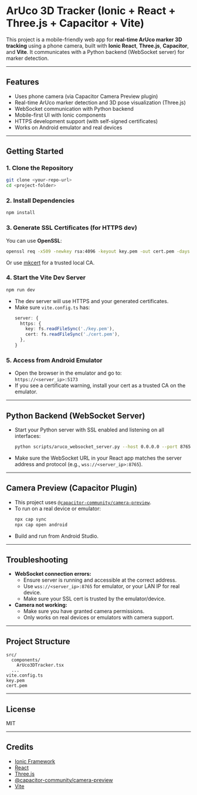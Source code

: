 # ArUco 3D Tracker (Ionic + React + Three.js + Capacitor + Vite)

This project is a mobile-friendly web app for **real-time ArUco marker 3D tracking** using a phone camera, built with **Ionic React**, **Three.js**, **Capacitor**, and **Vite**. It communicates with a Python backend (WebSocket server) for marker detection.

---

## Features

- Uses phone camera (via Capacitor Camera Preview plugin)
- Real-time ArUco marker detection and 3D pose visualization (Three.js)
- WebSocket communication with Python backend
- Mobile-first UI with Ionic components
- HTTPS development support (with self-signed certificates)
- Works on Android emulator and real devices

---

## Getting Started

### 1. Clone the Repository

```sh
git clone <your-repo-url>
cd <project-folder>
```

### 2. Install Dependencies

```sh
npm install
```

### 3. Generate SSL Certificates (for HTTPS dev)

You can use **OpenSSL**:

```sh
openssl req -x509 -newkey rsa:4096 -keyout key.pem -out cert.pem -days 365 -nodes"
```

Or use [mkcert](https://github.com/FiloSottile/mkcert) for a trusted local CA.

### 4. Start the Vite Dev Server

```sh
npm run dev
```

- The dev server will use HTTPS and your generated certificates.
- Make sure `vite.config.ts` has:
  ```ts
  server: {
    https: {
      key: fs.readFileSync('./key.pem'),
      cert: fs.readFileSync('./cert.pem'),
    },
  }
  ```

### 5. Access from Android Emulator

- Open the browser in the emulator and go to:  
  `https://<server_ip>:5173`
- If you see a certificate warning, install your cert as a trusted CA on the emulator.

---

## Python Backend (WebSocket Server)

- Start your Python server with SSL enabled and listening on all interfaces:
  ```sh
  python scripts/aruco_websocket_server.py --host 0.0.0.0 --port 8765 --cert cert.pem --key key.pem
  ```
- Make sure the WebSocket URL in your React app matches the server address and protocol (e.g., `wss://<server_ip>:8765`).

---

## Camera Preview (Capacitor Plugin)

- This project uses [`@capacitor-community/camera-preview`](https://github.com/capacitor-community/camera-preview).
- To run on a real device or emulator:
  ```sh
  npx cap sync
  npx cap open android
  ```
- Build and run from Android Studio.

---

## Troubleshooting

- **WebSocket connection errors:**  
  - Ensure server is running and accessible at the correct address.
  - Use `wss://<server_ip>:8765` for emulator, or your LAN IP for real device.
  - Make sure your SSL cert is trusted by the emulator/device.
- **Camera not working:**  
  - Make sure you have granted camera permissions.
  - Only works on real devices or emulators with camera support.

---

## Project Structure

```
src/
  components/
    ArUco3DTracker.tsx
  ...
vite.config.ts
key.pem
cert.pem
```

---

## License

MIT

---

## Credits

- [Ionic Framework](https://ionicframework.com/)
- [React](https://react.dev/)
- [Three.js](https://threejs.org/)
- [@capacitor-community/camera-preview](https://github.com/capacitor-community/camera-preview)
- [Vite](https://vitejs.dev/)